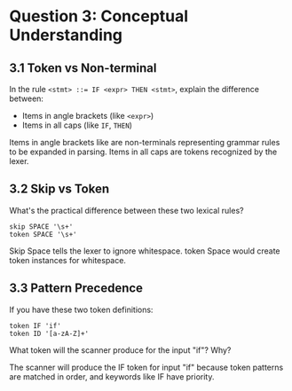 # Question 3: Conceptual Understanding

## 3.1 Token vs Non-terminal

In the rule `<stmt> ::= IF <expr> THEN <stmt>`, explain the difference between:

- Items in angle brackets (like `<expr>`)
- Items in all caps (like `IF`, `THEN`)

Items in angle brackets like  are non-terminals representing grammar rules to be expanded in parsing.
Items in all caps are tokens recognized by the lexer.

## 3.2 Skip vs Token

What's the practical difference between these two lexical rules?

```
skip SPACE '\s+'
token SPACE '\s+'
```

Skip Space tells the lexer to ignore whitespace.
token Space would create token instances for whitespace.

## 3.3 Pattern Precedence

If you have these two token definitions:

```
token IF 'if'
token ID '[a-zA-Z]+'
```

What token will the scanner produce for the input "if"? Why?

The scanner will produce the IF token for input "if" because token patterns are matched in order, and keywords like IF have priority.
